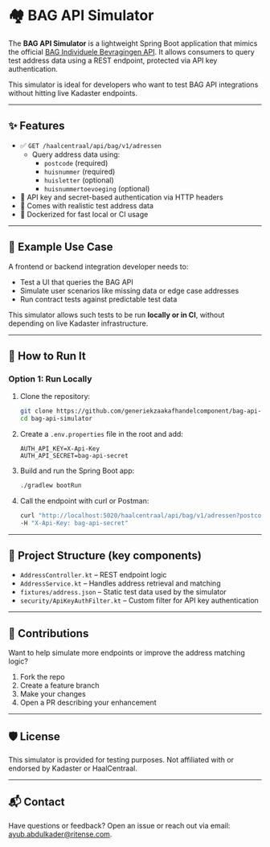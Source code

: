 # 🏘️ BAG API Simulator

The **BAG API Simulator** is a lightweight Spring Boot application that mimics the official [BAG Individuele Bevragingen API](https://www.kadaster.nl/zakelijk/producten/adressen-en-gebouwen/bag-api-individuele-bevragingen).
It allows consumers to query test address data using a REST endpoint, protected via API key authentication.

This simulator is ideal for developers who want to test BAG API integrations without hitting live Kadaster endpoints.

---

## ✨ Features

- ✅ `GET /haalcentraal/api/bag/v1/adressen`
    - Query address data using:
        - `postcode` (required) 
        - `huisnummer` (required)
        - `huisletter` (optional)
        - `huisnummertoevoeging` (optional)
- 🔐 API key and secret-based authentication via HTTP headers
- 🧪 Comes with realistic test address data
- 🐳 Dockerized for fast local or CI usage

---

## 📌 Example Use Case

A frontend or backend integration developer needs to:
- Test a UI that queries the BAG API
- Simulate user scenarios like missing data or edge case addresses
- Run contract tests against predictable test data

This simulator allows such tests to be run **locally or in CI**, without depending on live Kadaster infrastructure.

---

## 🚀 How to Run It

### Option 1: Run Locally

1. Clone the repository:
   ```bash
   git clone https://github.com/generiekzaakafhandelcomponent/bag-api-simulator.git
   cd bag-api-simulator

2. Create a `.env.properties` file in the root and add:
   
   `AUTH_API_KEY=X-Api-Key` \
   `AUTH_API_SECRET=bag-api-secret`

4. Build and run the Spring Boot app:
   ```bash
   ./gradlew bootRun

5. Call the endpoint with curl or Postman:
      ```bash
      curl "http://localhost:5020/haalcentraal/api/bag/v1/adressen?postcode=1017DK&huisnummer=453" \
      -H "X-Api-Key: bag-api-secret"
---

## 📂 Project Structure (key components)

* 	`AddressController.kt` – REST endpoint logic
* 	`AddressService.kt` – Handles address retrieval and matching
* 	`fixtures/address.json` – Static test data used by the simulator
* 	`security/ApiKeyAuthFilter.kt` – Custom filter for API key authentication

---

## 🧩 Contributions

Want to help simulate more endpoints or improve the address matching logic?
1.	Fork the repo
2.	Create a feature branch
3.	Make your changes
4.	Open a PR describing your enhancement

---

## 🛡 License

This simulator is provided for testing purposes. Not affiliated with or endorsed by Kadaster or HaalCentraal.

---

## 📬 Contact
Have questions or feedback? Open an issue or reach out via email: ayub.abdulkader@ritense.com.
